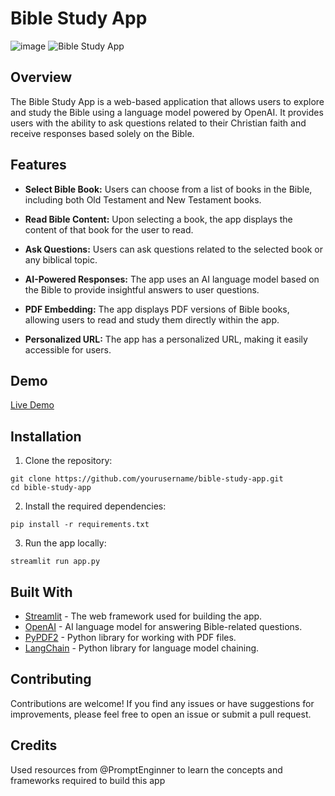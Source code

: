 
# Bible Study App
![image](https://github.com/TripleJ160/bibleapp/assets/83926918/0b04755f-0816-4198-a18b-552c0bbd6c1b) ![Bible Study App](https://github.com/TripleJ160/bibleapp)

## Overview

The Bible Study App is a web-based application that allows users to explore and study the Bible using a language model powered by OpenAI. It provides users with the ability to ask questions related to their Christian faith and receive responses based solely on the Bible.

## Features

- **Select Bible Book:** Users can choose from a list of books in the Bible, including both Old Testament and New Testament books.

- **Read Bible Content:** Upon selecting a book, the app displays the content of that book for the user to read.

- **Ask Questions:** Users can ask questions related to the selected book or any biblical topic.

- **AI-Powered Responses:** The app uses an AI language model based on the Bible to provide insightful answers to user questions.

- **PDF Embedding:** The app displays PDF versions of Bible books, allowing users to read and study them directly within the app.

- **Personalized URL:** The app has a personalized URL, making it easily accessible for users.

## Demo

[Live Demo](https://bibleai.streamlit.app/)

## Installation

1. Clone the repository:

```
git clone https://github.com/yourusername/bible-study-app.git
cd bible-study-app
```

2. Install the required dependencies:

```
pip install -r requirements.txt
```

3. Run the app locally:

```
streamlit run app.py
```

## Built With

- [Streamlit](https://streamlit.io/) - The web framework used for building the app.
- [OpenAI](https://openai.com/) - AI language model for answering Bible-related questions.
- [PyPDF2](https://pythonhosted.org/PyPDF2/) - Python library for working with PDF files.
- [LangChain](https://python.langchain.com/) - Python library for language model chaining.

## Contributing

Contributions are welcome! If you find any issues or have suggestions for improvements, please feel free to open an issue or submit a pull request.

## Credits

Used resources from @PromptEnginner to learn the concepts and frameworks required to build this app
